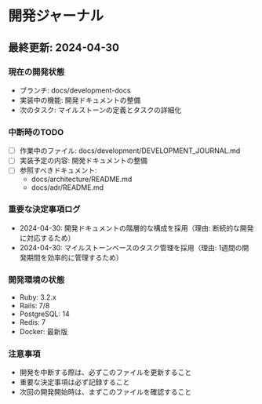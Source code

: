 # 開発ジャーナル

## 最終更新: 2024-04-30

### 現在の開発状態
- ブランチ: docs/development-docs
- 実装中の機能: 開発ドキュメントの整備
- 次のタスク: マイルストーンの定義とタスクの詳細化

### 中断時のTODO
- [ ] 作業中のファイル: docs/development/DEVELOPMENT_JOURNAL.md
- [ ] 実装予定の内容: 開発ドキュメントの整備
- [ ] 参照すべきドキュメント: 
  - docs/architecture/README.md
  - docs/adr/README.md

### 重要な決定事項ログ
- 2024-04-30: 開発ドキュメントの階層的な構成を採用（理由: 断続的な開発に対応するため）
- 2024-04-30: マイルストーンベースのタスク管理を採用（理由: 1週間の開発期間を効率的に管理するため）

### 開発環境の状態
- Ruby: 3.2.x
- Rails: 7/8
- PostgreSQL: 14
- Redis: 7
- Docker: 最新版

### 注意事項
- 開発を中断する際は、必ずこのファイルを更新すること
- 重要な決定事項は必ず記録すること
- 次回の開発開始時は、まずこのファイルを確認すること 